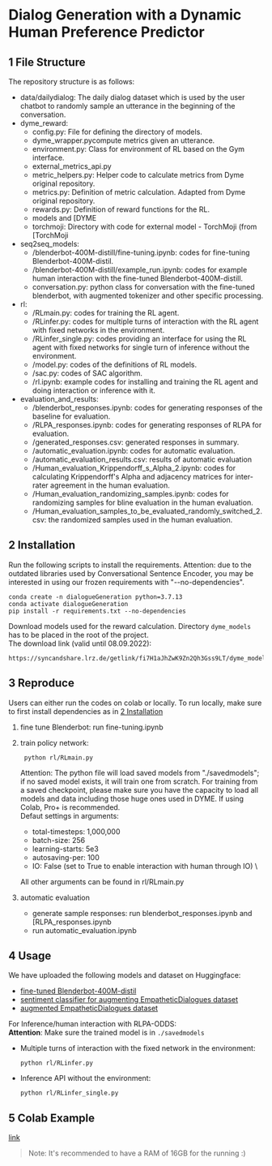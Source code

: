 # Dialog Generation with a Dynamic Human Preference Predictor



## 1 File Structure
The repository structure is as follows:
- data/dailydialog: The daily dialog dataset which is used by the user chatbot to randomly sample an utterance in the beginning of the conversation.
- dyme_reward:  
  - config.py: File for defining the directory of models.
  - dyme_wrapper.pycompute metrics given an utterance.
  - environment.py: Class for environment of RL based on the Gym interface.
  - external_metrics_api.py
  - metric_helpers.py: Helper code to calculate metrics from Dyme original repository.
  - metrics.py: Definition of metric calculation. Adapted from Dyme original repository.
  - rewards.py: Definition of reward functions for the RL. 
  - models and [DYME
  - torchmoji: Directory with code for external model - TorchMoji (from [TorchMoji
- seq2seq_models: 
  - /blenderbot-400M-distill/fine-tuning.ipynb: codes for fine-tuning Blenderbot-400M-distil.
  - /blenderbot-400M-distill/example_run.ipynb: codes for example human interaction with the fine-tuned Blenderbot-400M-distill.
  - conversation.py: python class for conversation with the fine-tuned blenderbot, with augmented tokenizer and other specific processing.
- rl:
  - /RLmain.py: codes for training the RL agent.
  - /RLinfer.py: codes for multiple turns of interaction with the RL agent with fixed networks in the environment.
  - /RLinfer_single.py: codes providing an interface for using the RL agent with fixed networks for single turn of inference without the environment.
  - /model.py: codes of the definitions of RL models.
  - /sac.py: codes of SAC algorithm.
  - /rl.ipynb: example codes for installing and training the RL agent and doing interaction or inference with it.
- evaluation_and_results:
  - /blenderbot_responses.ipynb: codes for generating responses of the baseline for evaluation.
  - /RLPA_responses.ipynb: codes for generating responses of RLPA for evaluation.
  - /generated_responses.csv: generated responses in summary.
  - /automatic_evaluation.ipynb: codes for automatic evaluation.
  - /automatic_evaluation_results.csv: results of automatic evaluation
  - /Human_evaluation_Krippendorff_s_Alpha_2.ipynb: codes for calculating Krippendorff's Alpha and adjacency matrices for inter-rater agreement in the human evaluation.
  - /Human_evaluation_randomizing_samples.ipynb: codes for randomizing samples for bline evaluation in the human evaluation.
  - /Human_evaluation_samples_to_be_evaluated_randomly_switched_2.csv: the randomized samples used in the human evaluation.

## 2 Installation <a name="sec2"></a>
Run the following scripts to install the requirements. Attention: due to the outdated libraries used by Conversational Sentence Encoder, you may be interested in using our frozen requirements with "--no-dependencies". 
```commandline
conda create -n dialogueGeneration python=3.7.13
conda activate dialogueGeneration
pip install -r requirements.txt --no-dependencies
```

Download models used for the reward calculation. Directory `dyme_models` has to be placed in the root of the project.\
The download link (valid until 08.09.2022): 
```
https://syncandshare.lrz.de/getlink/fi7H1aJhZwK9Zn2Qh3Gss9LT/dyme_models
```

## 3 Reproduce
Users can either run the codes on colab or locally. To run locally, make sure to first install dependencies as in [2 Installation](#sec2)
1. fine tune Blenderbot: run fine-tuning.ipynb
2. train policy network:
   ```commandline
    python rl/RLmain.py
   ```
    Attention: The python file will load saved models from "./savedmodels"; if no saved model exists, it will train one from scratch. For training from a saved checkpoint, please make sure you have the capacity to load all models and data including those huge ones used in DYME. If using Colab, Pro+ is recommended. \
    Defaut settings in arguments: 
    
    - total-timesteps: 1,000,000
    - batch-size: 256
    - learning-starts: 5e3
    - autosaving-per: 100
    - IO: False (set to True to enable interaction with human through IO) \

    All other arguments can be found in rl/RLmain.py

3. automatic evaluation
   - generate sample responses: run blenderbot_responses.ipynb and [RLPA_responses.ipynb
   - run  automatic_evaluation.ipynb

## 4 Usage
  We have uploaded the following models and dataset on Huggingface:
  - [fine-tuned Blenderbot-400M-distil](https://huggingface.co/Adapting/dialogue_agent_nlplab2022)
  - [sentiment classifier for augmenting EmpatheticDialogues dataset](https://huggingface.co/Adapting/comfort_congratulations_neutral-classifier)
  - [augmented EmpatheticDialogues dataset](https://huggingface.co/datasets/Adapting/empathetic_dialogues_with_special_tokens)
  
  For Inference/human interaction with RLPA-ODDS:\
  **Attention**: Make sure the trained model is in `./savedmodels`
  - Multiple turns of interaction with the fixed network in the environment:
     ```commandline
     python rl/RLinfer.py
     ```
  - Inference API without the environment:
    ```commandline
    python rl/RLinfer_single.py
    ```
    
## 5 Colab Example
[link](https://colab.research.google.com/gist/leoxiang66/3c6db947338d3ac887cef991fe5e1ee3/parl_example_1.ipynb)
> Note: It's recommended to have a RAM of 16GB for the running :)
  
